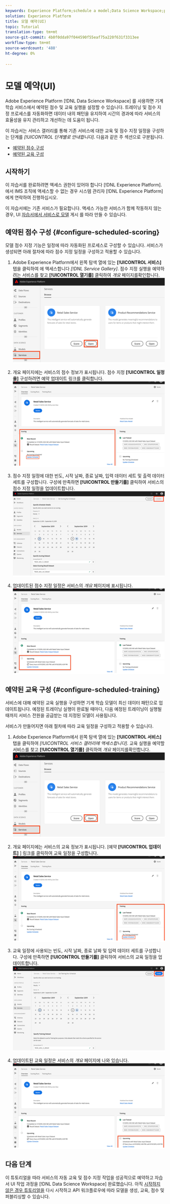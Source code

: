 ```yaml
---
keywords: Experience Platform;schedule a model;Data Science Workspace;popular topics
solution: Experience Platform
title: 모델 예약(UI)
topic: Tutorial
translation-type: tm+mt
source-git-commit: 4b0f0dda97f044590f55eaf75a220f631f3313ee
workflow-type: tm+mt
source-wordcount: '488'
ht-degree: 0%

---
```



# 모델 예약(UI)

Adobe Experience Platform [!DNL Data Science Workspace] 를 사용하면 기계 학습 서비스에서 예약된 점수 및 교육 실행을 설정할 수 있습니다. 트레이닝 및 점수 지정 프로세스를 자동화하면 데이터 내의 패턴을 유지하여 시간의 경과에 따라 서비스의 효율성을 유지 관리하고 개선하는 데 도움이 됩니다.

이 자습서는 서비스 갤러리를 통해 기존 서비스에 대한 교육 및 점수 지정 일정을 구성하는 단계를 *[!UICONTROL 단계별로 안내합니다]*. 다음과 같은 주 섹션으로 구분됩니다.

- [예약된 점수 구성](#configure-scheduled-scoring)
- [예약된 교육 구성](#configure-scheduled-training)

## 시작하기

이 자습서를 완료하려면 액세스 권한이 있어야 합니다 [!DNL Experience Platform]. 에서 IMS 조직에 액세스할 수 없는 경우 시스템 관리자 [!DNL Experience Platform]에게 연락하여 진행하십시오.

이 자습서에는 기존 서비스가 필요합니다. 액세스 가능한 서비스가 함께 작동하지 않는 경우, UI [자습서에서 서비스로 모델](./publish-model-service-ui.md) 게시 를 따라 만들 수 있습니다.

## 예약된 점수 구성 {#configure-scheduled-scoring}

모델 점수 지정 기능은 일정에 따라 자동화된 프로세스로 구성할 수 있습니다. 서비스가 생성되면 아래 절차에 따라 점수 지정 일정을 구성하고 적용할 수 있습니다.

1. Adobe Experience Platform에서 왼쪽 탐색 열에 있는 **[!UICONTROL 서비스]** 탭을 클릭하여 에 액세스합니다 *[!DNL Service Gallery]*. 점수 지정 실행을 예약하려는 서비스를 찾고 **[!UICONTROL 열기를]** 클릭하여 *개요* 페이지를확인합니다.
   ![](../images/models-recipes/schedule/click_to_open.png)

2. 개요 페이지에는 서비스의 점수 정보가 표시됩니다. 점수 지정 **[!UICONTROL 일정을]** 구성하려면 예약 업데이트 링크를 클릭합니다.
   ![](../images/models-recipes/schedule/service_overview_score.png)

3. 점수 지정 일정에 대한 빈도, 시작 날짜, 종료 날짜, 입력 데이터 세트 및 출력 데이터 세트를 구성합니다. 구성에 만족하면 **[!UICONTROL 만들기를]** 클릭하여 서비스의 점수 지정 일정을 업데이트합니다.
   ![](../images/models-recipes/schedule/14_configure_scoring_schedule.png)

4. 업데이트된 점수 지정 일정은 서비스의 *개요* 페이지에 표시됩니다.
   ![](../images/models-recipes/schedule/service_with_scoring_schedule.png)


## 예약된 교육 구성 {#configure-scheduled-training}

서비스에 대해 예약된 교육 실행을 구성하면 기계 학습 모델이 최신 데이터 패턴으로 업데이트됩니다. 예정된 트레이닝 실행이 완료될 때마다, 다음 예정된 트레이닝이 실행될 때까지 서비스 전원을 공급받는 데 지정된 모델이 사용됩니다.

서비스가 만들어지면 아래 절차에 따라 교육 일정을 구성하고 적용할 수 있습니다.

1. Adobe Experience Platform에서 왼쪽 탐색 열에 있는 **[!UICONTROL 서비스]** 탭을 클릭하여 *[!UICONTROL 서비스 갤러리에 액세스합니다]*. 교육 실행을 예약할 서비스를 찾고 **[!UICONTROL 열기를]** 클릭하여 *개요* 페이지를확인합니다.
   ![](../images/models-recipes/schedule/click_to_open.png)

2. 개요 페이지에는 서비스의 교육 정보가 표시됩니다. [예약 **[!UICONTROL 업데이트]** ] 링크를 클릭하여 교육 일정을 구성합니다.
   ![](../images/models-recipes/schedule/service_overview_train.png)

3. 교육 일정에 사용되는 빈도, 시작 날짜, 종료 날짜 및 입력 데이터 세트를 구성합니다. 구성에 만족하면 **[!UICONTROL 만들기를]** 클릭하여 서비스의 교육 일정을 업데이트합니다.
   ![](../images/models-recipes/schedule/12_configure_training_schedule.png)

4. 업데이트된 교육 일정은 서비스의 *개요* 페이지에 나와 있습니다.
   ![](../images/models-recipes/schedule/service_with_training_schedule.png)

## 다음 단계

이 튜토리얼을 따라 서비스의 자동 교육 및 점수 지정 작업을 성공적으로 예약하고 자습서 UI 작업 과정을 [!DNL Data Science Workspace] 완료했습니다. 아직 [시작하지 않은 경우 튜토리얼을](./create-retails-sales-dataset.md) 다시 시작하고 API 워크플로우에 따라 모델을 생성, 교육, 점수 및 퍼블리싱할 수 있습니다.
